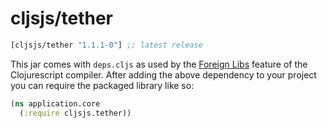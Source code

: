 # cljsjs/tether

[](dependency)
```clojure
[cljsjs/tether "1.1.1-0"] ;; latest release
```
[](/dependency)

This jar comes with `deps.cljs` as used by the [Foreign Libs][flibs] feature
of the Clojurescript compiler. After adding the above dependency to your project
you can require the packaged library like so:

```clojure
(ns application.core
  (:require cljsjs.tether))
```

[flibs]: https://github.com/clojure/clojurescript/wiki/Packaging-Foreign-Dependencies
